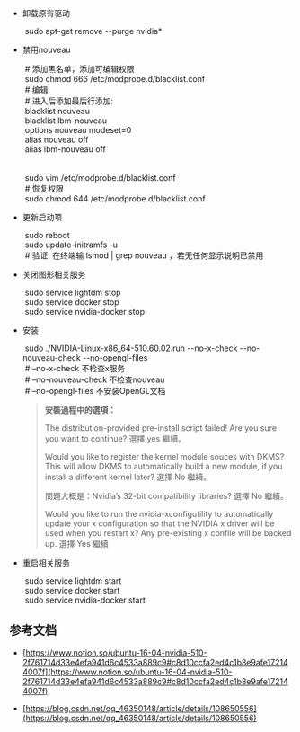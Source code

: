 
- 卸载原有驱动
    
     sudo apt-get remove --purge nvidia*
    
- 禁用nouveau
    
     # 添加黑名单，添加可编辑权限  
     sudo chmod 666 /etc/modprobe.d/blacklist.conf  
     # 编辑  
     # 进入后添加最后行添加:  
     blacklist nouveau  
     blacklist lbm-nouveau  
     options nouveau modeset=0  
     alias nouveau off  
     alias lbm-nouveau off  
     ​  
     ​  
     sudo vim /etc/modprobe.d/blacklist.conf  
     # 恢复权限  
     sudo chmod 644 /etc/modprobe.d/blacklist.conf
    
- 更新启动项
    
     sudo reboot  
     sudo update-initramfs -u  
     # 验证: 在终端输 lsmod | grep nouveau ，若无任何显示说明已禁用
    
- 关闭图形相关服务
    
     sudo service lightdm stop  
     sudo service docker stop  
     sudo service nvidia-docker stop
    
- 安装
    
     sudo ./NVIDIA-Linux-x86_64-510.60.02.run --no-x-check --no-nouveau-check --no-opengl-files  
     # –no-x-check 不检查x服务  
     # –no-nouveau-check 不检查nouveau  
     # –no-opengl-files 不安装OpenGL文档
    
    > **安裝過程中的選項：**
    > 
    > The distribution-provided pre-install script failed! Are you sure you want to continue? 選擇 yes 繼續。
    > 
    > Would you like to register the kernel module souces with DKMS? This will allow DKMS to automatically build a new module, if you install a different kernel later? 選擇 No 繼續。
    > 
    > 問題大概是：Nvidia’s 32-bit compatibility libraries? 選擇 No 繼續。
    > 
    > Would you like to run the nvidia-xconfigutility to automatically update your x configuration so that the NVIDIA x driver will be used when you restart x? Any pre-existing x confile will be backed up. 選擇 Yes 繼續
    
- 重启相关服务
    
     sudo service lightdm start  
     sudo service docker start  
     sudo service nvidia-docker start
    

## 参考文档

- [https://www.notion.so/ubuntu-16-04-nvidia-510-2f761714d33e4efa941d6c4533a889c9#c8d10ccfa2ed4c1b8e9afe172144007f](https://www.notion.so/ubuntu-16-04-nvidia-510-2f761714d33e4efa941d6c4533a889c9#c8d10ccfa2ed4c1b8e9afe172144007f)
    
- [https://blog.csdn.net/qq_46350148/article/details/108650556](https://blog.csdn.net/qq_46350148/article/details/108650556)
